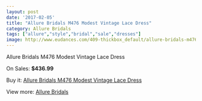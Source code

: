 ```yaml
---
layout: post
date: '2017-02-05'
title: "Allure Bridals M476 Modest Vintage Lace Dress"
category: Allure Bridals
tags: ["allure","style","bridal","sale","dresses"]
image: http://www.eudances.com/409-thickbox_default/allure-bridals-m476-modest-vintage-lace-dress.jpg
---
```

Allure Bridals M476 Modest Vintage Lace Dress

On Sales: **$436.99**
<a href="https://www.eudances.com/en/allure-bridals/126-allure-bridals-m476-modest-vintage-lace-dress.html"><amp-img layout="responsive" width="600" height="600" src="//www.eudances.com/409-thickbox_default/allure-bridals-m476-modest-vintage-lace-dress.jpg" alt="Allure Bridals M476 Modest Vintage Lace Dress 0" /></a>
<a href="https://www.eudances.com/en/allure-bridals/126-allure-bridals-m476-modest-vintage-lace-dress.html"><amp-img layout="responsive" width="600" height="600" src="//www.eudances.com/410-thickbox_default/allure-bridals-m476-modest-vintage-lace-dress.jpg" alt="Allure Bridals M476 Modest Vintage Lace Dress 1" /></a>

Buy it: [Allure Bridals M476 Modest Vintage Lace Dress](https://www.eudances.com/en/allure-bridals/126-allure-bridals-m476-modest-vintage-lace-dress.html "Allure Bridals M476 Modest Vintage Lace Dress")

View more: [Allure Bridals](https://www.eudances.com/en/2-allure-bridals "Allure Bridals")
